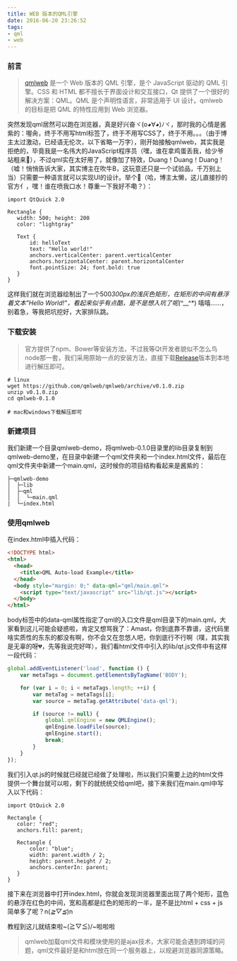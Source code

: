 ```yaml
---
title: WEB 版本的QML引擎
date: 2016-06-20 23:26:52
tags:
- qml
- web
---
```


### 前言

> [qmlweb](https://github.com/qmlweb/qmlweb) 是一个 Web 版本的 QML 引擎，是个 JavaScript 驱动的 QML 引擎。CSS 和 HTML 都不擅长于界面设计和交互接口，Qt 提供了一个很好的解决方案：QML。QML 是个声明性语言，非常适用于 UI 设计。qmlweb 的目标是把 QML 的特性应用到 Web 浏览器。

突然发现qml居然可以跑在浏览器，真是好兴奋ヾ(o◕∀◕)ﾉヾ，那时我的心情是酱紫的：喔肏，终于不用写html标签了，终于不用写CSS了，终于不用。。。（由于博主太过激动，已经语无伦次，以下省略一万字），刚开始接触qmlweb，其实我是拒绝的，毕竟我是一名伟大的JavaScript程序员（嘿，谁在拿鸡蛋丢我，给少爷站粗来💢），不过qml实在太好用了，就像加了特效，Duang！Duang！Duang！（嘘！悄悄告诉大家，其实博主在吹牛B，这玩意还只是一个试验品，千万别上当）只需要一种语言就可以实现UI的设计。举个🌰（哈，博主太懒，这儿直接抄的官方亻，嘿！谁在喷我口水！尊重一下我好不嘞？）：

```qm
import QtQuick 2.0

Rectangle {
   width: 500; height: 200
   color: "lightgray"

   Text {
       id: helloText
       text: "Hello world!"
       anchors.verticalCenter: parent.verticalCenter
       anchors.horizontalCenter: parent.horizontalCenter
       font.pointSize: 24; font.bold: true
   }
}
```

这样我们就在浏览器绘制出了一个500*300px的浅灰色矩形，在矩形的中间有悬浮着文本"Hello World!"，看起来似乎有点酷，是不是想入坑了呢(*^__^*) 嘻嘻……，别着急，等我把坑挖好，大家排队跳。

<!-- more -->

###  下载安装

> 官方提供了npm、Bower等安装方法，不过我等Qt开发者貌似不怎么鸟node那一套，我们采用原始一点的安装方法，直接下载[Release](https://github.com/qmlweb/qmlweb/releases)版本到本地进行解压即可。

```shell
# linux
wget https://github.com/qmlweb/qmlweb/archive/v0.1.0.zip
unzip v0.1.0.zip
cd qmlweb-0.1.0

# mac和windows下载解压即可
```

### 新建项目

我们新建一个目录qmlweb-demo，将qmlweb-0.1.0目录里的lib目录复制到qmlweb-demo里，在目录中新建一个qml文件夹和一个index.html文件，最后在qml文件夹中新建一个main.qml，这时候你的项目结构看起来是酱紫的：

```
├─qmlweb-demo
│  ├─lib
│  ├─qml
│  │  └─main.qml
|  └─index.html
```

### 使用qmlweb

在index.html中插入代码：

```html
<!DOCTYPE html>
<html>
  <head>
    <title>QML Auto-load Example</title>
  </head>
  <body style="margin: 0;" data-qml="qml/main.qml">
    <script type="text/javascript" src="lib/qt.js"></script>
  </body>
</html>
```

body标签中的data-qml属性指定了qml的入口文件是qml目录下的main.qml，大家看到这儿可能会疑惑啦，肯定又想骂我了：Amast，你到底靠不靠谱，这代码里啥实质性的东东的都没有啊，你不会又在忽悠人吧，你到底行不行啊（噗，其实我是无辜的呀💔，先等我说完好咩），我们看html文件中引入的lib/qt.js文件中有这样一段代码：

```javascript
global.addEventListener('load', function () {
    var metaTags = document.getElementsByTagName('BODY');

    for (var i = 0; i < metaTags.length; ++i) {
        var metaTag = metaTags[i];
        var source = metaTag.getAttribute('data-qml');

        if (source != null) {
            global.qmlEngine = new QMLEngine();
            qmlEngine.loadFile(source);
            qmlEngine.start();
            break;
        }
    }
});
```

我们引入qt.js的时候就已经就已经做了处理啦，所以我们只需要上边的html文件提供一个舞台就可以啦，剩下的就统统交给qml吧，接下来我们在main.qml中写入以下代码：

```
import QtQuick 2.0

Rectangle {
   color: "red";
   anchors.fill: parent;

   Rectangle {
       color: "blue";
       width: parent.width / 2;
       height: parent.height / 2;
       anchors.centerIn: parent;
   }
}
```

接下来在浏览器中打开index.html，你就会发现浏览器里面出现了两个矩形，蓝色的悬浮在红色的中间，宽和高都是红色的矩形的一半，是不是比html + css + js 简单多了呢？n(*≧▽≦*)n

教程到这儿就结束啦~\(≧▽≦)/~啦啦啦

> qmlweb加载qml文件和模块使用的是ajax技术，大家可能会遇到跨域的问题，qml文件最好是和html放在同一个服务器上，以规避浏览器同源策略。